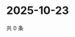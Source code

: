 # 2025-10-23

共 0 条

<!-- BEGIN ZHIHUVIDEO -->
<!-- 最后更新时间 Thu Oct 23 2025 16:16:12 GMT+0800 (China Standard Time) -->

<!-- END ZHIHUVIDEO -->
